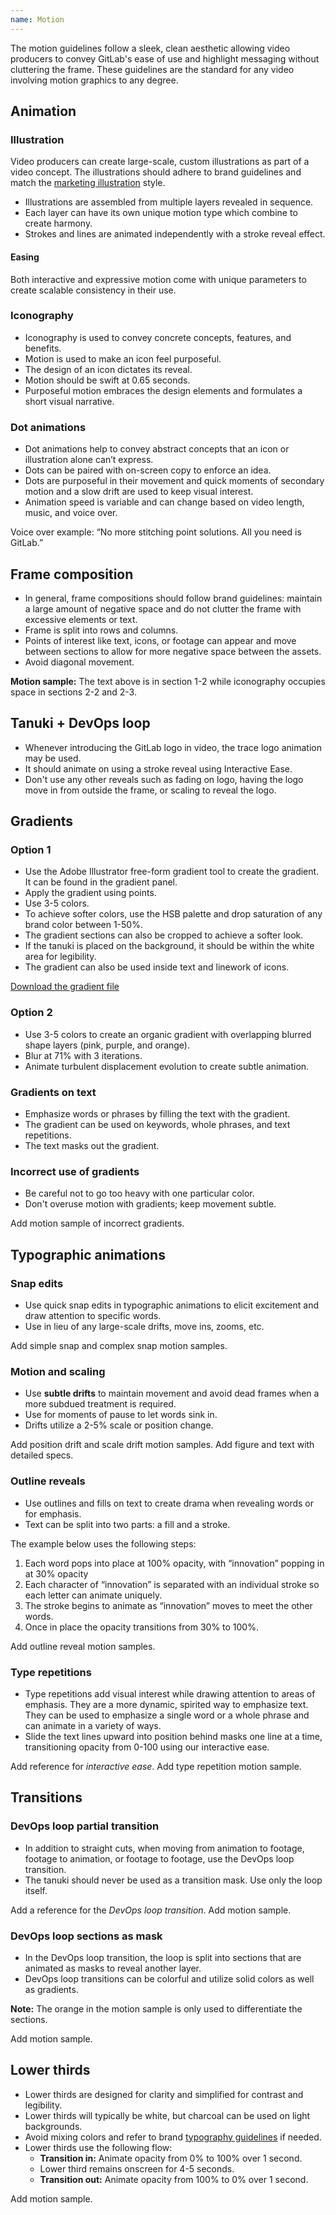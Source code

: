 ```yaml
---
name: Motion
---
```


The motion guidelines follow a sleek, clean aesthetic allowing video producers to convey GitLab's ease of use and highlight messaging without cluttering the frame. These guidelines are the standard for any video involving motion graphics to any degree.

## Animation

### Illustration

Video producers can create large-scale, custom illustrations as part of a video concept. The illustrations should adhere to brand guidelines and match the [marketing illustration](/brand-design/marketing-illustrations) style.
- Illustrations are assembled from multiple layers revealed in sequence.
- Each layer can have its own unique motion type which combine to create harmony.
- Strokes and lines are animated independently with a stroke reveal effect.

<figure-img alt="Illustration animation example with motion details" label="Illustration animation example" src="/img/brand/illustration-animation-example.png"></figure-img>

<vimeo-player title="Illustration" video-id="791344150"></vimeo-player>

#### Easing

Both interactive and expressive motion come with unique parameters to create scalable consistency in their use.

<figure-img alt="Illustration easing example with After Effects specs" label="Illustration easing example" src="/img/brand/illustration-easing-specs.svg" width="480"></figure-img>

### Iconography

- Iconography is used to convey concrete concepts, features, and benefits.
- Motion is used to make an icon feel purposeful.
- The design of an icon dictates its reveal.
- Motion should be swift at 0.65 seconds.
- Purposeful motion embraces the design elements and formulates a short visual narrative.

<vimeo-player video-id="791341802"></vimeo-player>

### Dot animations

- Dot animations help to convey abstract concepts that an icon or illustration alone can’t express.
- Dots can be paired with on-screen copy to enforce an idea.
- Dots are purposeful in their movement and quick moments of secondary motion and a slow drift are used to keep visual interest.
- Animation speed is variable and can change based on video length, music, and voice over.

Voice over example: “No more stitching point solutions. All you need is GitLab.”

<vimeo-player title="Dot animations" video-id="791329958"></vimeo-player>

## Frame composition

- In general, frame compositions should follow brand guidelines: maintain a large amount of negative space and do not clutter the frame with excessive elements or text.
- Frame is split into rows and columns.
- Points of interest like text, icons, or footage can appear and move between sections to allow for more negative space between the assets.
- Avoid diagonal movement.

**Motion sample:** The text above is in section 1-2 while iconography occupies space in sections 2-2 and 2-3.

<vimeo-player title="Frame composition" video-id="791336183"></vimeo-player>

## Tanuki + DevOps loop

- Whenever introducing the GitLab logo in video, the trace logo animation may be used.
- It should animate on using a stroke reveal using Interactive Ease.
- Don't use any other reveals such as fading on logo, having the logo move in from outside the frame, or scaling to reveal the logo.

<vimeo-player title="Tanuki" video-id="791334272"></vimeo-player>

## Gradients

### Option 1

- Use the Adobe Illustrator free-form gradient tool to create the gradient. It can be found in the gradient panel.
- Apply the gradient using points.
- Use 3-5 colors.
- To achieve softer colors, use the HSB palette and drop saturation of any brand color between 1-50%.
- The gradient sections can also be cropped to achieve a softer look.
- If the tanuki is placed on the background, it should be within the white area for legibility.
- The gradient can also be used inside text and linework of icons.

[Download the gradient file](https://drive.google.com/file/d/13PPVVsDp6ySALH-14pQrzcDXYWD6qRwU/view) 

<figure-img alt="Soft gradient example" label="Gradient example" src="/img/brand/gradient-1.png"></figure-img>

### Option 2

- Use 3-5 colors to create an organic gradient with overlapping blurred shape layers (pink, purple, and orange).
- Blur at 71% with 3 iterations.
- Animate turbulent displacement evolution to create subtle animation.

<figure-img alt="Organic gradient example" label="Gradient example" src="/img/brand/gradient-2.png"></figure-img>

### Gradients on text

- Emphasize words or phrases by filling the text with the gradient.
- The gradient can be used on keywords, whole phrases, and text repetitions.
- The text masks out the gradient.

<figure-img alt="Gradient on text example" label="Gradient text example" src="/img/brand/gradient-type.png"></figure-img>

### Incorrect use of gradients

- Be careful not to go too heavy with one particular color.
- Don't overuse motion with gradients; keep movement subtle.

<todo>Add motion sample of incorrect gradients.</todo>

## Typographic animations

### Snap edits

- Use quick snap edits in typographic animations to elicit excitement and draw attention to specific words.
- Use in lieu of any large-scale drifts, move ins, zooms, etc.

<todo>Add simple snap and complex snap motion samples.</todo>

### Motion and scaling

- Use **subtle drifts** to maintain movement and avoid dead frames when a more subdued treatment is required.
- Use for moments of pause to let words sink in.
- Drifts utilize a 2-5% scale or position change.

<todo>Add position drift and scale drift motion samples.</todo>
<todo>Add figure and text with detailed specs.</todo>

### Outline reveals

- Use outlines and fills on text to create drama when revealing words or for emphasis.
- Text can be split into two parts: a fill and a stroke.

The example below uses the following steps:

1. Each word pops into place at 100% opacity, with  “innovation” popping in at 30% opacity
1. Each character of “innovation” is separated with an individual stroke so each letter can animate uniquely.
1. The stroke begins to animate as “innovation” moves to meet the other words.
1. Once in place the opacity transitions from 30% to 100%.

<figure-img alt="Outline reveals on text example" label="Outline reveals example" src="/img/brand/outline-reveal-tech-spec.png"></figure-img>

<todo>Add outline reveal motion samples.</todo>

### Type repetitions

- Type repetitions add visual interest while drawing attention to areas of emphasis. They are a more dynamic, spirited way to emphasize text. They can be used to emphasize a single word or a whole phrase and can animate in a variety of ways.
- Slide the text lines upward into position behind masks one line at a time, transitioning opacity from 0-100 using our interactive ease.

<figure-img alt="Type repetition with breakdown specs" label="Type repetitions" src="/img/brand/type-repetitions-motion.svg"></figure-img>

<todo>Add reference for _interactive ease_.</todo>
<todo>Add type repetition motion sample.</todo>

## Transitions

### DevOps loop partial transition

- In addition to straight cuts, when moving from animation to footage, footage to animation, or footage to footage, use the DevOps loop transition.
- The tanuki should never be used as a transition mask. Use only the loop itself.

<todo>Add a reference for the _DevOps loop transition_.</todo>
<todo>Add motion sample.</todo>

### DevOps loop sections as mask

- In the DevOps loop transition, the loop is split into sections that are animated as masks to reveal another layer.
- DevOps loop transitions can be colorful and utilize solid colors as well as gradients.

**Note:** The orange in the motion sample is only used to differentiate the sections.

<todo>Add motion sample.</todo>

## Lower thirds

- Lower thirds are designed for clarity and simplified for contrast and legibility.
- Lower thirds will typically be white, but charcoal can be used on light backgrounds.
- Avoid mixing colors and refer to brand [typography guidelines](https://design.gitlab.com/brand-design/typography) if needed.
- Lower thirds use the following flow:
  - **Transition in:** Animate opacity from 0% to 100% over 1 second.
  - Lower third remains onscreen for 4-5 seconds. 
  - **Transition out:** Animate opacity from 100% to 0% over 1 second.

<figure-img alt="Lower thirds motion example with specs" label="Lower thirds example" src="/img/brand/lower-thirds.png"></figure-img>

<todo>Add motion sample.</todo>
